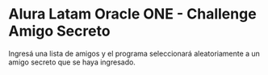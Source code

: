 # Alura Latam Oracle ONE - Challenge Amigo Secreto
Ingresá una lista de amigos y el programa seleccionará aleatoriamente a un amigo secreto que se haya ingresado.
